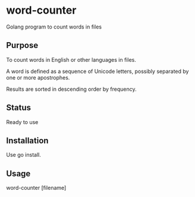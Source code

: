 # word-counter
Golang program to count words in files

## Purpose
To count words in English or other languages in files.

A word is defined as a sequence of Unicode letters, possibly separated by one or more apostrophes.

Results are sorted in descending order by frequency.

## Status
Ready to use

## Installation
Use go install.

## Usage
word-counter [filename]

